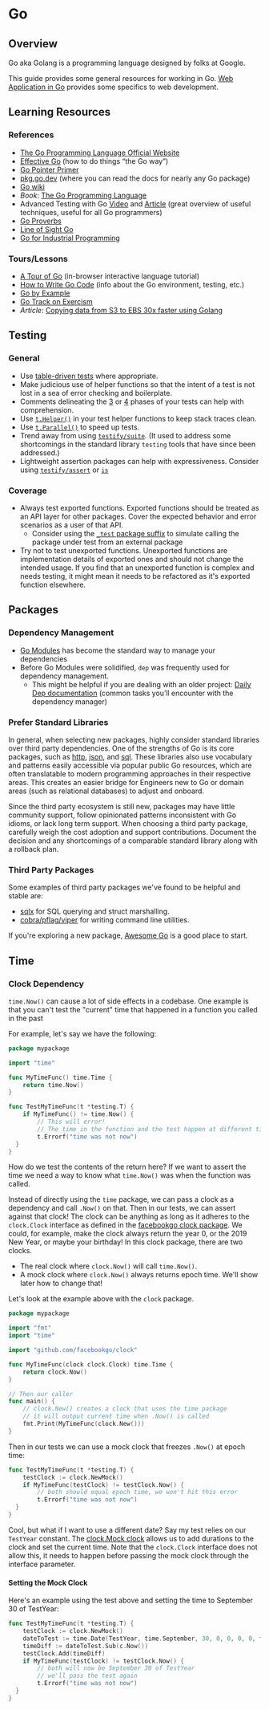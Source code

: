 # Go

## Overview

Go aka Golang is a programming language designed by folks at Google.

This guide provides some general resources for working in Go.
[Web Application in Go](../../web/server/go.md)
provides some specifics to web development.

## Learning Resources

### References

* [The Go Programming Language Official Website](https://golang.org/)
* [Effective Go](https://golang.org/doc/effective_go.html) (how to do things “the Go way”)
* [Go Pointer Primer](https://github.com/trussworks/go-pointer-primer)
* [pkg.go.dev](https://pkg.go.dev/) (where you can read the docs for nearly any Go package)
* [Go wiki](https://github.com/golang/go/wiki/Learn)
* _Book_: [The Go Programming Language](http://www.gopl.io/)
* Advanced Testing with Go
  [Video](https://www.youtube.com/watch?v=yszygk1cpEc)
  and [Article](https://about.sourcegraph.com/go/advanced-testing-in-go) (great overview of useful techniques, useful for all Go programmers)
* [Go Proverbs](https://go-proverbs.github.io/)
* [Line of Sight Go](https://medium.com/@matryer/line-of-sight-in-code-186dd7cdea88)
* [Go for Industrial Programming](https://peter.bourgon.org/go-for-industrial-programming/)

### Tours/Lessons

* [A Tour of Go](https://tour.golang.org) (in-browser interactive language tutorial)
* [How to Write Go Code](https://golang.org/doc/code.html) (info about the Go environment, testing, etc.)
* [Go by Example](https://gobyexample.com)
* [Go Track on Exercism](https://exercism.io/tracks/go)
* _Article_: [Copying data from S3 to EBS 30x faster using Golang](https://medium.com/@venks.sa/copying-data-from-s3-to-ebs-30x-faster-using-go-e2cdb1093284)

## Testing

### General

* Use [table-driven tests](https://dave.cheney.net/2019/05/07/prefer-table-driven-tests) where appropriate.
* Make judicious use of helper functions so that the intent of a test is not lost in a sea of error checking and boilerplate.
* Comments delineating the [3](https://medium.com/@pjbgf/title-testing-code-ocd-and-the-aaa-pattern-df453975ab80) or [4](https://thoughtbot.com/blog/four-phase-test) phases of your tests can help with comprehension.
* Use [`t.Helper()`](https://golang.org/pkg/testing/#T.Helper) in your test helper functions to keep stack traces clean.
* Use [`t.Parallel()`](https://rakyll.org/parallelize-test-tables/) to speed up tests.
* Trend away from using [`testify/suite`](https://pkg.go.dev/github.com/stretchr/testify/suite). (It used to address some shortcomings in the standard library `testing` tools that have since been addressed.)
* Lightweight assertion packages can help with expressiveness. Consider using [`testify/assert`](https://pkg.go.dev/github.com/stretchr/testify@v1.7.0/assert) or [`is`](https://pkg.go.dev/github.com/matryer/is)

### Coverage

* Always test exported functions.
  Exported functions should be treated as an API layer for other packages.
  Cover the expected behavior and error scenarios as a user of that API.
  * Consider using the [`_test` package suffix](https://golang.org/cmd/go/#hdr-Test_packages)
    to simulate calling the package under test from an external package
* Try not to test unexported functions.
  Unexported functions are implementation details of exported ones
  and should not change the intended usage.
  If you find that an unexported function is complex and needs testing,
  it might mean it needs to be refactored as it's exported function elsewhere.

## Packages

### Dependency Management

* [Go Modules](https://blog.golang.org/v2-go-modules) has become the standard way to manage your dependencies
* Before Go Modules were solidified, `dep` was frequently used for dependency management.
  * This might be helpful if you are dealing with an older project: [Daily Dep documentation](https://golang.github.io/dep/docs/daily-dep.html) (common tasks you’ll encounter with the dependency manager)

### Prefer Standard Libraries

In general,
when selecting new packages,
highly consider standard libraries over third party dependencies.
One of the strengths of Go
is its core packages,
such as
[http](https://golang.org/pkg/net/http/),
[json](https://golang.org/pkg/encoding/json/),
and [sql](https://golang.org/pkg/database/sql/).
These libraries also use vocabulary and patterns
easily accessible via popular public Go resources,
which are often translatable to modern programming approaches
in their respective areas.
This creates an easier bridge
for Engineers new to Go
or domain areas (such as relational databases)
to adjust and onboard.

Since the third party ecosystem is still new,
packages may have little community support,
follow opinionated patterns inconsistent with Go idioms,
or lack long term support.
When choosing a third party package,
carefully weigh the cost adoption and support contributions.
Document the decision
and any shortcomings of a comparable standard library
along with a rollback plan.

### Third Party Packages

Some examples of third party packages we've found to be helpful and stable are:

* [sqlx](https://github.com/jmoiron/sqlx)
  for SQL querying and struct marshalling.
* [cobra/pflag/viper](https://github.com/spf13/cobra)
  for writing command line utilities.

If you're exploring a new package,
[Awesome Go](https://awesome-go.com/)
is a good place to start.

## Time

### Clock Dependency

`time.Now()` can cause a lot of side effects in a codebase.
One example is
that you can't test the "current" time
that happened in a function you called in the past

For example, let's say we have the following:

```go
package mypackage

import "time"

func MyTimeFunc() time.Time {
    return time.Now()
}

func TestMyTimeFunc(t *testing.T) {
    if MyTimeFunc() != time.Now() {
        // This will error!
        // The time in the function and the test happen at different times
        t.Errorf("time was not now")
  }
}
```

How do we test the contents of the return here?
If we want to assert the time
we need a way to know what `time.Now()` was when the function was called.

Instead of directly using the `time` package,
we can pass a clock as a dependency and call `.Now()` on that.
Then in our tests, we can assert against that clock!
The clock can be anything as long as it adheres to the `clock.Clock` interface
as defined in the
[facebookgo clock package](https://godoc.org/github.com/facebookgo/clock#Clock).
We could, for example,
make the clock always return the year 0,
or the 2019 New Year,
or maybe your birthday!
In this clock package,
there are two clocks.

* The real clock where `clock.Now()` will call `time.Now()`.
* A mock clock where `clock.Now()` always returns epoch time.
  We'll show later how to change that!

Let's look at the example above with the `clock` package.

```go
package mypackage

import "fmt"
import "time"

import "github.com/facebookgo/clock"

func MyTimeFunc(clock clock.Clock) time.Time {
    return clock.Now()
}

// Then our caller
func main() {
    // clock.New() creates a clock that uses the time package
    // it will output current time when .Now() is called
    fmt.Print(MyTimeFunc(clock.New()))
}
```

Then in our tests we can use a mock clock that freezes `.Now()` at epoch time:

```go
func TestMyTimeFunc(t *testing.T) {
    testClock := clock.NewMock()
    if MyTimeFunc(testClock) != testClock.Now() {
        // both should equal epoch time, we won't hit this error
        t.Errorf("time was not now")
  }
}
```

Cool, but what if I want to use a different date?
Say my test relies on our `TestYear` constant.
The [clock.Mock clock](https://godoc.org/github.com/facebookgo/clock#Mock)
allows us to add durations to the clock and set the current time.
Note that the `clock.Clock` interface does not allow this,
it needs to happen before passing the mock clock through the interface parameter.

#### Setting the Mock Clock

Here's an example using the test above and setting the time to September 30 of TestYear:

```go
func TestMyTimeFunc(t *testing.T) {
    testClock := clock.NewMock()
    dateToTest := time.Date(TestYear, time.September, 30, 0, 0, 0, 0, time.UTC)
    timeDiff := dateToTest.Sub(c.Now())
    testClock.Add(timeDiff)
    if MyTimeFunc(testClock) != testClock.Now() {
        // both will now be September 30 of TestYear
        // we'll pass the test again
        t.Errorf("time was not now")
  }
}
```
